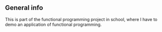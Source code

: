 ## General info
This is part of the functional programming project in school, where I have to demo an application of functional programming.
